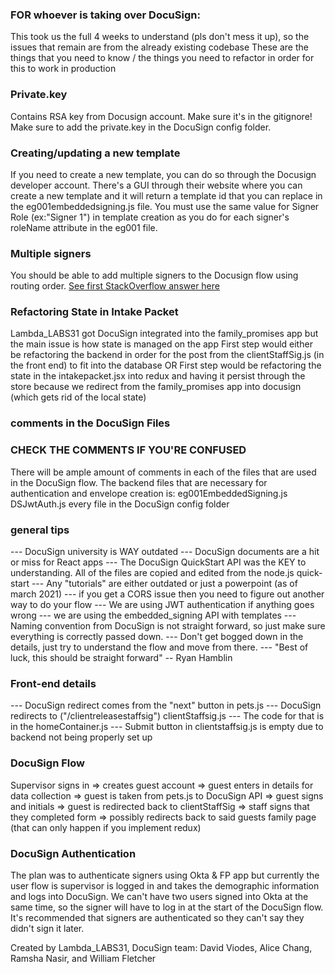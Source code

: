 ### FOR whoever is taking over DocuSign:

This took us the full 4 weeks to understand (pls don't mess it up), so the issues that remain are from the already existing codebase
These are the things that you need to know / the things you need to refactor in order for this to work in production

### Private.key

Contains RSA key from Docusign account. Make sure it's in the gitignore! Make sure to add the private.key in the DocuSign config folder.

### Creating/updating a new template

If you need to create a new template, you can do so through the Docusign developer account. There's a GUI through their website where you can create a new template and it will return a template id that you can replace in the eg001embeddedsigning.js file. You must use the same value for Signer Role (ex:"Signer 1") in template creation as you do for each signer's roleName attribute in the eg001 file.

### Multiple signers

You should be able to add multiple signers to the Docusign flow using routing order. [See first StackOverflow answer here](https://stackoverflow.com/questions/21385552/docusign-rest-api-recipientview-exception-unknown-envelope-recipient/21385876)

### Refactoring State in Intake Packet

Lambda_LABS31 got DocuSign integrated into the family_promises app but the main issue is how state is managed on the app
First step would either be refactoring the backend in order for the post from the clientStaffSig.js (in the front end) to fit into the database
OR
First step would be refactoring the state in the intakepacket.jsx into redux and having it persist through the store because we redirect from the family_promises app into docusign (which gets rid of the local state)

### comments in the DocuSign Files

### CHECK THE COMMENTS IF YOU'RE CONFUSED

There will be ample amount of comments in each of the files that are used in the DocuSign flow. The backend files that are necessary for authentication and envelope creation is:
eg001EmbeddedSigning.js
DSJwtAuth.js
every file in the DocuSign config folder

### general tips

--- DocuSign university is WAY outdated
--- DocuSign documents are a hit or miss for React apps
--- The DocuSign QuickStart API was the KEY to understanding. All of the files are copied and edited from the node.js quick-start
--- Any "tutorials" are either outdated or just a powerpoint (as of march 2021)
--- if you get a CORS issue then you need to figure out another way to do your flow
--- We are using JWT authentication if anything goes wrong
--- we are using the embedded_signing API with templates
--- Naming convention from DocuSign is not straight forward, so just make sure everything is correctly passed down.
--- Don't get bogged down in the details, just try to understand the flow and move from there.
--- "Best of luck, this should be straight forward" -- Ryan Hamblin

### Front-end details

--- DocuSign redirect comes from the "next" button in pets.js
--- DocuSign redirects to ("/clientreleasestaffsig") clientStaffsig.js
--- The code for that is in the homeContainer.js
--- Submit button in clientstaffsig.js is empty due to backend not being properly set up

### DocuSign Flow

Supervisor signs in => creates guest account => guest enters in details for data collection
=> guest is taken from pets.js to DocuSign API => guest signs and initials
=> guest is redirected back to clientStaffSig => staff signs that they completed form
=> possibly redirects back to said guests family page (that can only happen if you implement redux)

### DocuSign Authentication

The plan was to authenticate signers using Okta & FP app but currently the user flow is supervisor is logged in and takes the demographic information and logs into DocuSign. We can't have two users signed into Okta at the same time, so the signer will have to log in at the start of the DocuSign flow. It's recommended that signers are authenticated so they can't say they didn't sign it later.

Created by Lambda_LABS31, DocuSign team: David Viodes, Alice Chang, Ramsha Nasir, and William Fletcher
